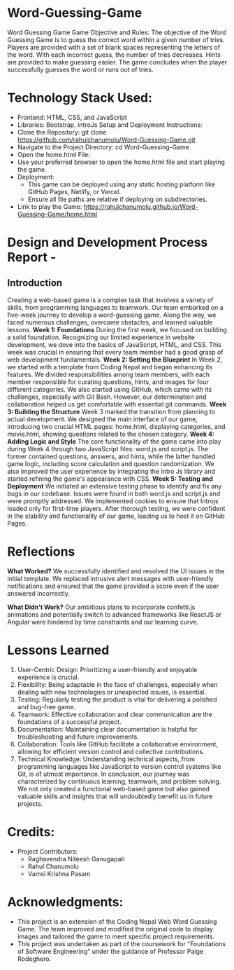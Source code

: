 # Word-Guessing-Game
Word Guessing Game
Game Objective and Rules:
The objective of the Word Guessing Game is to guess the correct word within a given number of tries. Players are provided with a set of blank spaces representing the letters of the word. With each incorrect guess, the number of tries decreases. Hints are provided to make guessing easier. The game concludes when the player successfully guesses the word or runs out of tries.


# Technology Stack Used:
* Frontend: HTML, CSS, and JavaScript
* Libraries: Bootstrap, introJs
Setup and Deployment Instructions:
* Clone the Repository: git clone https://github.com/rahulchanumolu/Word-Guessing-Game.git
* Navigate to the Project Directory: cd Word-Guessing-Game 
* Open the home.html File:
* Use your preferred browser to open the home.html file and start playing the game.
* Deployment:
    * This game can be deployed using any static hosting platform like GitHub Pages, Netlify, or Vercel.
    * Ensure all file paths are relative if deploying on subdirectories.
* Link to play the Game: https://rahulchanumolu.github.io/Word-Guessing-Game/home.html

# Design and Development Process Report - 

## Introduction 
   Creating a web-based game is a complex task that involves a variety of skills, from programming 
   languages to teamwork. Our team embarked on a five-week journey to develop a word-guessing 
   game. Along the way, we faced numerous challenges, overcame obstacles, and learned valuable 
   lessons. 
   **Week 1: Foundations** 
   During the first week, we focused on building a solid foundation. Recognizing our limited 
   experience in website development, we dove into the basics of JavaScript, HTML, and CSS. This 
   week was crucial in ensuring that every team member had a good grasp of web development 
   fundamentals. 
   **Week 2: Setting the Blueprint** 
   In Week 2, we started with a template from Coding Nepal and began enhancing its features. We 
   divided responsibilities among team members, with each member responsible for curating 
   questions, hints, and images for four different categories. We also started using GitHub, which 
   came with its challenges, especially with Git Bash. However, our determination and collaboration 
   helped us get comfortable with essential git commands. 
   **Week 3: Building the Structure** 
   Week 3 marked the transition from planning to actual development. We designed the main 
   interface of our game, introducing two crucial HTML pages: home.html, displaying categories, 
   and movie.html, showing questions related to the chosen category. 
   **Week 4: Adding Logic and Style** 
   The core functionality of the game came into play during Week 4 through two JavaScript files: 
   word.js and script.js. The former contained questions, answers, and hints, while the latter handled 
   game logic, including score calculation and question randomization. We also improved the user 
   experience by integrating the Intro Js library and started refining the game's appearance with CSS. 
   **Week 5: Testing and Deployment** 
   We initiated an extensive testing phase to identify and fix any bugs in our codebase. Issues were 
   found in both word.js and script.js and were promptly addressed. We implemented cookies to 
   ensure that Introjs loaded only for first-time players. After thorough testing, we were confident in 
   the stability and functionality of our game, leading us to host it on GitHub Pages. 
# Reflections 
**What Worked?** We successfully identified and resolved the UI issues in the initial template. We 
replaced intrusive alert messages with user-friendly notifications and ensured that the game 
provided a score even if the user answered incorrectly.

**What Didn't Work?** Our ambitious plans to incorporate confetti.js animations and potentially 
switch to advanced frameworks like ReactJS or Angular were hindered by time constraints and 
our learning curve. 
# Lessons Learned 
1. User-Centric Design: Prioritizing a user-friendly and enjoyable experience is crucial. 
2. Flexibility: Being adaptable in the face of challenges, especially when dealing with new 
technologies or unexpected issues, is essential. 
3. Testing: Regularly testing the product is vital for delivering a polished and bug-free game. 
4. Teamwork: Effective collaboration and clear communication are the foundations of a successful 
project. 
5. Documentation: Maintaining clear documentation is helpful for troubleshooting and future 
improvements. 
6. Collaboration: Tools like GitHub facilitate a collaborative environment, allowing for efficient 
version control and collective contributions. 
7. Technical Knowledge: Understanding technical aspects, from programming languages like 
JavaScript to version control systems like Git, is of utmost importance. 
In conclusion, our journey was characterized by continuous learning, teamwork, and problem
solving. We not only created a functional web-based game but also gained valuable skills and 
insights that will undoubtedly benefit us in future projects.    

# Credits:
* Project Contributors:
    * Raghavendra Niteesh Ganugapati
    * Rahul Chanumolu
    * Vamsi Krishna Pasam


# Acknowledgments:
   * This project is an extension of the Coding Nepal Web Word Guessing Game. The team improved and modified the original code to display images and tailored the game to meet specific project requirements.
   * This project was undertaken as part of the coursework for "Foundations of Software Engineering" under the guidance of Professor Paige Rodeghero.


